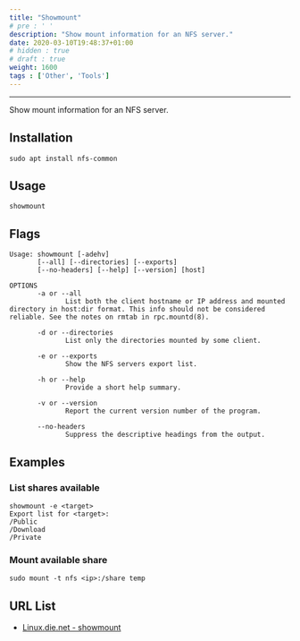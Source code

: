 ```yaml
---
title: "Showmount"
# pre : ' '
description: "Show mount information for an NFS server."
date: 2020-03-10T19:48:37+01:00
# hidden : true
# draft : true
weight: 1600
tags : ['Other', 'Tools']
---
```


---

Show mount information for an NFS server.

## Installation

```plain
sudo apt install nfs-common
```

## Usage

```plain
showmount
```

## Flags

```plain
Usage: showmount [-adehv]
       [--all] [--directories] [--exports]
       [--no-headers] [--help] [--version] [host]

OPTIONS
       -a or --all
              List both the client hostname or IP address and mounted directory in host:dir format. This info should not be considered reliable. See the notes on rmtab in rpc.mountd(8).

       -d or --directories
              List only the directories mounted by some client.

       -e or --exports
              Show the NFS servers export list.

       -h or --help
              Provide a short help summary.

       -v or --version
              Report the current version number of the program.

       --no-headers
              Suppress the descriptive headings from the output.
```

## Examples

### List shares available

```plain
showmount -e <target>
Export list for <target>:
/Public
/Download
/Private
```

### Mount available share

```plain
sudo mount -t nfs <ip>:/share temp
```

## URL List

- [Linux.die.net - showmount](https://linux.die.net/man/8/showmount)
